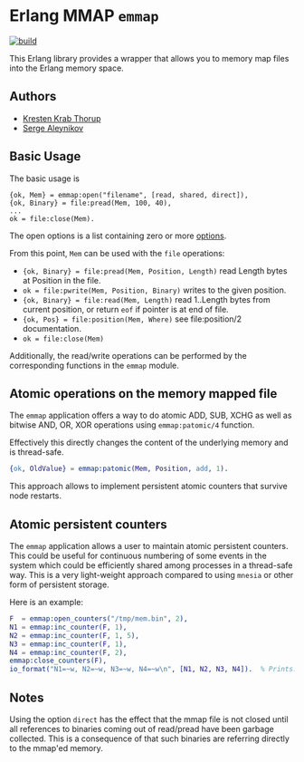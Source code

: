 # Erlang MMAP `emmap`

[![build](https://github.com/saleyn/emmap/actions/workflows/erlang.yml/badge.svg)](https://github.com/saleyn/emmap/actions/workflows/erlang.yml)

This Erlang library provides a wrapper that allows you to memory map files into the Erlang memory space.  

## Authors

* [Kresten Krab Thorup](https://github.com/krestenkrab/emmap)
* [Serge Aleynikov](https://github.com/saleyn/emmap)

## Basic Usage

The basic usage is

    {ok, Mem} = emmap:open("filename", [read, shared, direct]),
    {ok, Binary} = file:pread(Mem, 100, 40),
    ...
    ok = file:close(Mem).

The open options is a list containing zero or more [options](https://saleyn.github.io/emmap/emmap.html#type-open_option).

From this point, `Mem` can be used with the `file` operations:

- `{ok, Binary} = file:pread(Mem, Position, Length)` read Length bytes at Position in the file.
- `ok = file:pwrite(Mem, Position, Binary)` writes to the given position. 
- `{ok, Binary} = file:read(Mem, Length)` read 1..Length bytes from current position, or return `eof` if pointer is at end of file.
- `{ok, Pos} = file:position(Mem, Where)` see file:position/2 documentation.
- `ok = file:close(Mem)`

Additionally, the read/write operations can be performed by the corresponding functions in the `emmap` module.

## Atomic operations on the memory mapped file

The `emmap` application offers a way to do atomic ADD, SUB, XCHG as well as bitwise AND, OR, XOR operations using `emmap:patomic/4` function.

Effectively this directly changes the content of the underlying memory and is thread-safe.

```erlang
{ok, OldValue} = emmap:patomic(Mem, Position, add, 1).
```
This approach allows to implement persistent atomic counters that survive node restarts.

## Atomic persistent counters

The `emmap` application allows a user to maintain atomic persistent counters.  This could be
useful for continuous numbering of some events in the system which could be efficiently shared
among processes in a thread-safe way.  This is a very light-weight approach compared to using
`mnesia` or other form of persistent storage.

Here is an example:

```erlang
F  = emmap:open_counters("/tmp/mem.bin", 2),
N1 = emmap:inc_counter(F, 1),
N2 = emmap:inc_counter(F, 1, 5),
N3 = emmap:inc_counter(F, 1),
N4 = emmap:inc_counter(F, 2),
emmap:close_counters(F),
io_format("N1=~w, N2=~w, N3=~w, N4=~w\n", [N1, N2, N3, N4]).  % Prints: N1=0, N2=1, N3=6, N4=0
```

## Notes

Using the option `direct` has the effect that the mmap file is not closed until all references to binaries coming out of read/pread have been garbage collected.  This is a consequence of that such binaries are referring directly to the mmap'ed memory.  

